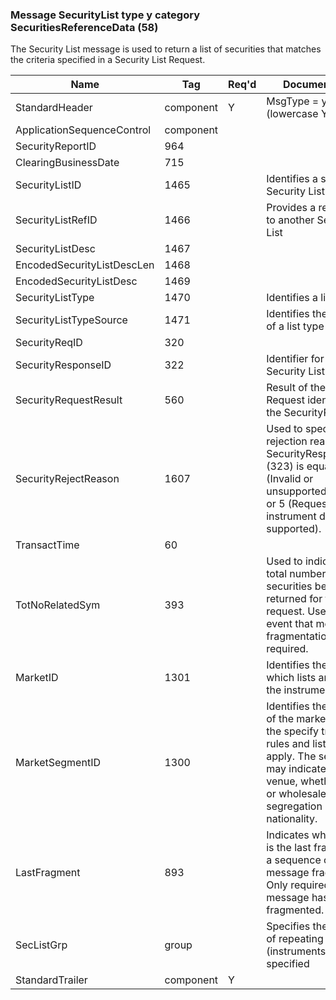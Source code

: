 ### Message SecurityList type y category SecuritiesReferenceData (58)

The Security List message is used to return a list of securities that matches the criteria specified in a Security List Request.

| Name                       | Tag       | Req'd | Documentation                                                                                                                               |
|----------------------------|-----------|----------|-------------------------------------------------------------------------------------------------------------------------------|
| StandardHeader             | component |   Y   | MsgType = y (lowercase Y)                                                                                                                               |
| ApplicationSequenceControl | component |       |                                                                                                                                |
| SecurityReportID           | 964       |       |                                                                                                                                |
| ClearingBusinessDate       | 715       |       |                                                                                                                                |
| SecurityListID             | 1465      |       | Identifies a specific Security List Entry                                                                                                                               |
| SecurityListRefID          | 1466      |       | Provides a reference to another Security List                                                                                                                               |
| SecurityListDesc           | 1467      |       |                                                                                                                                |
| EncodedSecurityListDescLen | 1468      |       |                                                                                                                                |
| EncodedSecurityListDesc    | 1469      |       |                                                                                                                                |
| SecurityListType           | 1470      |       | Identifies a list type                                                                                                                               |
| SecurityListTypeSource     | 1471      |       | Identifies the source of a list type                                                                                                                               |
| SecurityReqID              | 320       |       |                                                                                                                                |
| SecurityResponseID         | 322       |       | Identifier for the Security List message                                                                                                                               |
| SecurityRequestResult      | 560       |       | Result of the Security Request identified by the SecurityReqID                                                                                                                               |
| SecurityRejectReason       | 1607      |       | Used to specify a rejection reason when SecurityResponseType (323) is equal to 1 (Invalid or unsupported request) or 5 (Request for instrument data not supported).                                   |
| TransactTime               | 60        |       |                                                                                                                                |
| TotNoRelatedSym            | 393       |       | Used to indicate the total number of securities being returned for this request. Used in the event that message fragmentation is required.                                                            |
| MarketID                   | 1301      |       | Identifies the market which lists and trades the instrument.                                                                                                                               |
| MarketSegmentID            | 1300      |       | Identifies the segment of the market to which the specify trading rules and listing rules apply. The segment may indicate the venue, whether retail or wholesale, or even segregation by nationality. |
| LastFragment               | 893       |       | Indicates whether this is the last fragment in a sequence of message fragments. Only required where message has been fragmented.                                                                      |
| SecListGrp                 | group     |       | Specifies the number of repeating symbols (instruments) specified                                                                                                                               |
| StandardTrailer            | component |   Y   |                                                                                                                                |

